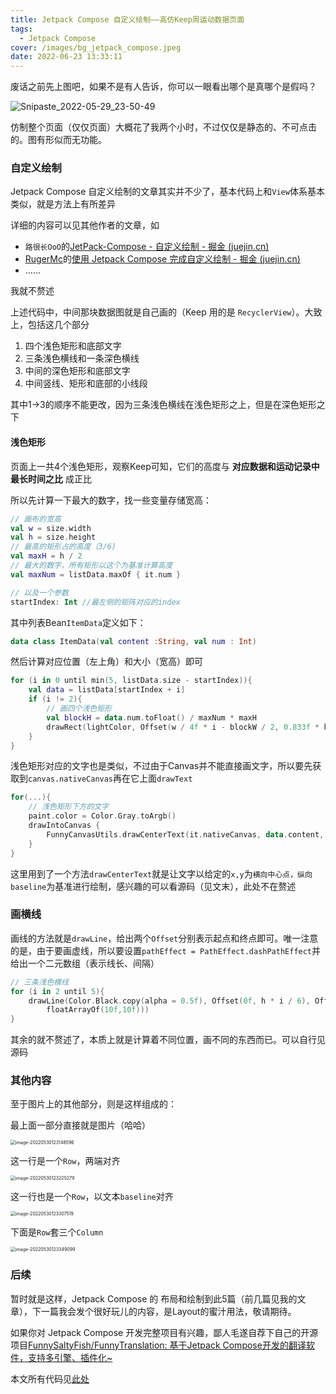 ```yaml
---
title: Jetpack Compose 自定义绘制——高仿Keep周运动数据页面
tags:
  - Jetpack Compose
cover: /images/bg_jetpack_compose.jpeg
date: 2022-06-23 13:33:11
---
```


废话之前先上图吧，如果不是有人告诉，你可以一眼看出哪个是真哪个是假吗？

![Snipaste_2022-05-29_23-50-49](http://img.funnysaltyfish.fun/i/2022/05/30/629440b27e66d.png)

仿制整个页面（仅仅页面）大概花了我两个小时，不过仅仅是静态的、不可点击的。图有形似而无功能。



### 自定义绘制

Jetpack Compose 自定义绘制的文章其实并不少了，基本代码上和`View`体系基本类似，就是方法上有所差异

详细的内容可以见其他作者的文章，如

- `路很长OoO`的[JetPack-Compose - 自定义绘制 - 掘金 (juejin.cn)](https://juejin.cn/post/6937700592340959269)
- [RugerMc](https://juejin.cn/user/1714893871911502)的[使用 Jetpack Compose 完成自定义绘制 - 掘金 (juejin.cn)](https://juejin.cn/post/6999889489166336007)
- ……

我就不赘述

上述代码中，中间那块数据图就是自己画的（Keep 用的是 `RecyclerView`）。大致上，包括这几个部分

1. 四个浅色矩形和底部文字
2. 三条浅色横线和一条深色横线
3. 中间的深色矩形和底部文字
4. 中间竖线、矩形和底部的小线段

其中1->3的顺序不能更改，因为三条浅色横线在浅色矩形之上，但是在深色矩形之下



#### 浅色矩形

页面上一共4个浅色矩形，观察Keep可知，它们的高度与 **对应数据和运动记录中最长时间之比** 成正比

所以先计算一下最大的数字，找一些变量存储宽高：

```kotlin
// 画布的宽高
val w = size.width
val h = size.height
// 最高的矩形占的高度（3/6)
val maxH = h / 2
// 最大的数字，所有矩形以这个为基准计算高度
val maxNum = listData.maxOf { it.num }

// 以及一个参数
startIndex: Int //最左侧的矩阵对应的index
```

其中列表Bean`ItemData`定义如下：

```kotlin
data class ItemData(val content :String, val num : Int)
```

然后计算对应位置（左上角）和大小（宽高）即可

```kotlin
for (i in 0 until min(5, listData.size - startIndex)){
    val data = listData[startIndex + i]
    if (i != 2){
        // 画四个浅色矩形
        val blockH = data.num.toFloat() / maxNum * maxH
        drawRect(lightColor, Offset(w / 4f * i - blockW / 2, 0.833f * h - blockH), Size(blockW, blockH))
    }
}
```

浅色矩形对应的文字也是类似，不过由于Canvas并不能直接画文字，所以要先获取到`canvas.nativeCanvas`再在它上面`drawText`

```kotlin
for(...){
	// 浅色矩形下方的文字
	paint.color = Color.Gray.toArgb()
	drawIntoCanvas {
	    FunnyCanvasUtils.drawCenterText(it.nativeCanvas, data.content, w / 4f * i , h * 7 / 8 + 2f,  rect, paint)
	}
}   
```

这里用到了一个方法`drawCenterText`就是让文字以给定的`x,y`为`横向中心点，纵向baseline`为基准进行绘制，感兴趣的可以看源码（见文末），此处不在赘述



### 画横线

画线的方法就是`drawLine`，给出两个`Offset`分别表示起点和终点即可。唯一注意的是，由于要画虚线，所以要设置`pathEffect = PathEffect.dashPathEffect`并给出一个二元数组（表示线长、间隔）

```kotlin
// 三条浅色横线
for (i in 2 until 5){
    drawLine(Color.Black.copy(alpha = 0.5f), Offset(0f, h * i / 6), Offset(w, h * i / 6), pathEffect = PathEffect.dashPathEffect(
        floatArrayOf(10f,10f)))
}
```



其余的就不赘述了，本质上就是计算着不同位置，画不同的东西而已。可以自行见源码



### 其他内容

至于图片上的其他部分，则是这样组成的：

最上面一部分直接就是图片（哈哈）

<img src="http://img.funnysaltyfish.fun/i/2022/05/30/629448b4976f0.png" alt="image-20220530123148596" style="zoom: 50%;" />

这一行是一个`Row`，两端对齐

<img src="http://img.funnysaltyfish.fun/i/2022/05/30/629448d93b8bd.png" alt="image-20220530123225279" style="zoom:50%;" />

这一行也是一个`Row`，以文本`baseline`对齐

<img src="http://img.funnysaltyfish.fun/i/2022/05/30/629449036ed36.png" alt="image-20220530123307519" style="zoom:50%;" />

下面是`Row`套三个`Column`

<img src="http://img.funnysaltyfish.fun/i/2022/05/30/6294492d1dae3.png" alt="image-20220530123349099" style="zoom:50%;" />





### 后续

暂时就是这样，Jetpack Compose 的 布局和绘制到此5篇（前几篇见我的文章），下一篇我会发个很好玩儿的内容，是Layout的蜜汁用法，敬请期待。

如果你对 Jetpack Compose 开发完整项目有兴趣，鄙人毛遂自荐下自己的开源项目[FunnySaltyFish/FunnyTranslation: 基于Jetpack Compose开发的翻译软件，支持多引擎、插件化~ ](https://github.com/FunnySaltyFish/FunnyTranslation)



本文所有代码见[此处](https://github.com/FunnySaltyFish/JetpackComposeStudy)
